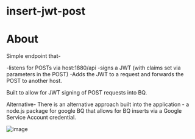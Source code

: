 insert-jwt-post
======================

# About

Simple endpoint that-

-listens for POSTs via host:1880/api 
-signs a JWT (with claims set via parameters in the POST)
-Adds the JWT to a request and forwards the POST to another host.

Built to allow for JWT signing of POST requests into BQ.

Alternative- There is an alternative approach built into the application - a node.js package for google BQ that allows for BQ inserts via a Google Service Account credential. 

![image](https://user-images.githubusercontent.com/19197357/231475308-6dccb95b-bebe-43f0-882b-a10428b14fd1.png)

